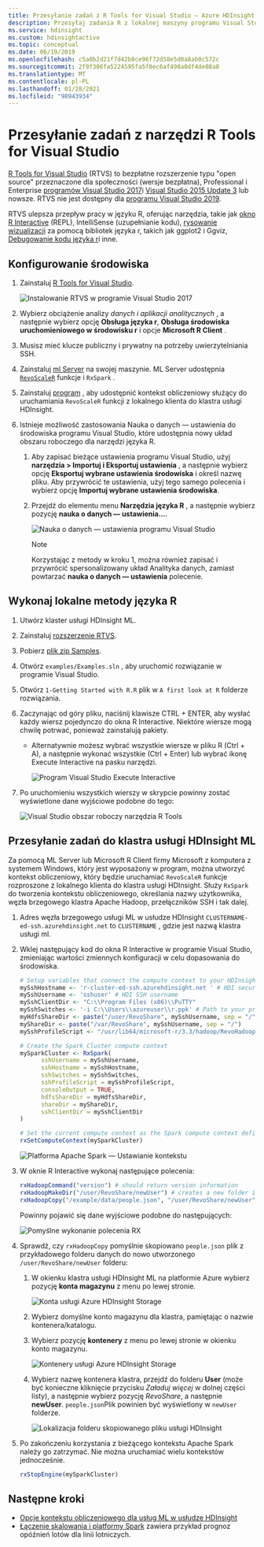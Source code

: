 ```yaml
---
title: Przesyłanie zadań z R Tools for Visual Studio — Azure HDInsight
description: Przesyłaj zadania R z lokalnej maszyny programu Visual Studio do klastra usługi HDInsight.
ms.service: hdinsight
ms.custom: hdinsightactive
ms.topic: conceptual
ms.date: 06/19/2019
ms.openlocfilehash: c5a0b2d21f7d42b8ce96f72d58e5d0a8ab0c572c
ms.sourcegitcommit: 2f9f306fa5224595fa5f8ec6af498a0df4de08a8
ms.translationtype: MT
ms.contentlocale: pl-PL
ms.lasthandoff: 01/28/2021
ms.locfileid: "98943934"
---
```

# <a name="submit-jobs-from-r-tools-for-visual-studio"></a>Przesyłanie zadań z narzędzi R Tools for Visual Studio

[R Tools for Visual Studio](https://marketplace.visualstudio.com/items?itemName=MikhailArkhipov007.RTVS2019) (RTVS) to bezpłatne rozszerzenie typu "open source" przeznaczone dla społeczności (wersje bezpłatna), Professional i Enterprise [programów Visual Studio 2017](https://www.visualstudio.com/downloads/)i [Visual Studio 2015 Update 3](https://go.microsoft.com/fwlink/?LinkId=691129) lub nowsze. RTVS nie jest dostępny dla [programu Visual Studio 2019](/visualstudio/porting/port-migrate-and-upgrade-visual-studio-projects?preserve-view=true&view=vs-2019).

RTVS ulepsza przepływ pracy w języku R, oferując narzędzia, takie jak [okno R Interactive](/visualstudio/rtvs/interactive-repl) (REPL), IntelliSense (uzupełnianie kodu), [rysowanie wizualizacji](/visualstudio/rtvs/visualizing-data) za pomocą bibliotek języka r, takich jak ggplot2 i Ggviz, [Debugowanie kodu języka r](/visualstudio/rtvs/debugging)i inne.

## <a name="set-up-your-environment"></a>Konfigurowanie środowiska

1. Zainstaluj [R Tools for Visual Studio](/visualstudio/rtvs/installing-r-tools-for-visual-studio).

    ![Instalowanie RTVS w programie Visual Studio 2017](./media/r-server-submit-jobs-r-tools-vs/install-r-tools-for-vs.png)

2. Wybierz obciążenie analizy *danych i aplikacji analitycznych* , a następnie wybierz opcję **Obsługa języka r**, **Obsługa środowiska uruchomieniowego w środowisku r** i opcje **Microsoft R Client** .

3. Musisz mieć klucze publiczny i prywatny na potrzeby uwierzytelniania SSH.
   <!-- {TODO tbd, no such file yet}[use SSH with HDInsight](hdinsight-hadoop-linux-use-ssh-windows.md) -->

4. Zainstaluj [ml Server](/previous-versions/machine-learning-server/install/r-server-install-windows) na swojej maszynie. ML Server udostępnia [`RevoScaleR`](/machine-learning-server/r-reference/revoscaler/revoscaler) funkcje i `RxSpark` .

5. Zainstaluj [program](https://www.putty.org/) , aby udostępnić kontekst obliczeniowy służący do uruchamiania `RevoScaleR` funkcji z lokalnego klienta do klastra usługi HDInsight.

6. Istnieje możliwość zastosowania Nauka o danych — ustawienia do środowiska programu Visual Studio, które udostępnia nowy układ obszaru roboczego dla narzędzi języka R.
   1. Aby zapisać bieżące ustawienia programu Visual Studio, użyj **narzędzia > Importuj i Eksportuj ustawienia** , a następnie wybierz opcję **Eksportuj wybrane ustawienia środowiska** i określ nazwę pliku. Aby przywrócić te ustawienia, użyj tego samego polecenia i wybierz opcję **Importuj wybrane ustawienia środowiska**.

   2. Przejdź do elementu menu **Narzędzia języka R** , a następnie wybierz pozycję **nauka o danych — ustawienia...**.

       ![Nauka o danych — ustawienia programu Visual Studio](./media/r-server-submit-jobs-r-tools-vs/data-science-settings.png)

      > [!NOTE]  
      > Korzystając z metody w kroku 1, można również zapisać i przywrócić spersonalizowany układ Analityka danych, zamiast powtarzać **nauka o danych — ustawienia** polecenie.

## <a name="execute-local-r-methods"></a>Wykonaj lokalne metody języka R

1. Utwórz klaster usługi HDInsight ML.
2. Zainstaluj [rozszerzenie RTVS](/visualstudio/rtvs/installation).
3. Pobierz [plik zip Samples](https://github.com/Microsoft/RTVS-docs/archive/master.zip).
4. Otwórz `examples/Examples.sln` , aby uruchomić rozwiązanie w programie Visual Studio.
5. Otwórz `1-Getting Started with R.R` plik w `A first look at R` folderze rozwiązania.
6. Zaczynając od góry pliku, naciśnij klawisze CTRL + ENTER, aby wysłać każdy wiersz pojedynczo do okna R Interactive. Niektóre wiersze mogą chwilę potrwać, ponieważ zainstalują pakiety.
    * Alternatywnie możesz wybrać wszystkie wiersze w pliku R (Ctrl + A), a następnie wykonać wszystkie (Ctrl + Enter) lub wybrać ikonę Execute Interactive na pasku narzędzi.

        ![Program Visual Studio Execute Interactive](./media/r-server-submit-jobs-r-tools-vs/execute-interactive1.png)

7. Po uruchomieniu wszystkich wierszy w skrypcie powinny zostać wyświetlone dane wyjściowe podobne do tego:

    ![Visual Studio obszar roboczy narzędzia R Tools](./media/r-server-submit-jobs-r-tools-vs/visual-studio-workspace.png)

## <a name="submit-jobs-to-an-hdinsight-ml-services-cluster"></a>Przesyłanie zadań do klastra usługi HDInsight ML

Za pomocą ML Server lub Microsoft R Client firmy Microsoft z komputera z systemem Windows, który jest wyposażony w program, można utworzyć kontekst obliczeniowy, który będzie uruchamiać `RevoScaleR` funkcje rozproszone z lokalnego klienta do klastra usługi HDInsight. Służy `RxSpark` do tworzenia kontekstu obliczeniowego, określania nazwy użytkownika, węzła brzegowego klastra Apache Hadoop, przełączników SSH i tak dalej.

1. Adres węzła brzegowego usługi ML w usłudze HDInsight `CLUSTERNAME-ed-ssh.azurehdinsight.net` to `CLUSTERNAME` , gdzie jest nazwą klastra usługi ml.

1. Wklej następujący kod do okna R Interactive w programie Visual Studio, zmieniając wartości zmiennych konfiguracji w celu dopasowania do środowiska.

    ```R
    # Setup variables that connect the compute context to your HDInsight cluster
    mySshHostname <- 'r-cluster-ed-ssh.azurehdinsight.net ' # HDI secure shell hostname
    mySshUsername <- 'sshuser' # HDI SSH username
    mySshClientDir <- "C:\\Program Files (x86)\\PuTTY"
    mySshSwitches <- '-i C:\\Users\\azureuser\\r.ppk' # Path to your private ssh key
    myHdfsShareDir <- paste("/user/RevoShare", mySshUsername, sep = "/")
    myShareDir <- paste("/var/RevoShare", mySshUsername, sep = "/")
    mySshProfileScript <- "/usr/lib64/microsoft-r/3.3/hadoop/RevoHadoopEnvVars.site"

    # Create the Spark Cluster compute context
    mySparkCluster <- RxSpark(
          sshUsername = mySshUsername,
          sshHostname = mySshHostname,
          sshSwitches = mySshSwitches,
          sshProfileScript = mySshProfileScript,
          consoleOutput = TRUE,
          hdfsShareDir = myHdfsShareDir,
          shareDir = myShareDir,
          sshClientDir = mySshClientDir
    )

    # Set the current compute context as the Spark compute context defined above
    rxSetComputeContext(mySparkCluster)
    ```

   ![Platforma Apache Spark — Ustawianie kontekstu](./media/r-server-submit-jobs-r-tools-vs/apache-spark-context.png)

1. W oknie R Interactive wykonaj następujące polecenia:

    ```R
    rxHadoopCommand("version") # should return version information
    rxHadoopMakeDir("/user/RevoShare/newUser") # creates a new folder in your storage account
    rxHadoopCopy("/example/data/people.json", "/user/RevoShare/newUser") # copies file to new folder
    ```

    Powinny pojawić się dane wyjściowe podobne do następujących:

    ![Pomyślne wykonanie polecenia RX ](./media/r-server-submit-jobs-r-tools-vs/successful-rx-commands.png)
1. Sprawdź, czy `rxHadoopCopy` pomyślnie skopiowano `people.json` plik z przykładowego folderu danych do nowo utworzonego `/user/RevoShare/newUser` folderu:

    1. W okienku klastra usługi HDInsight ML na platformie Azure wybierz pozycję **konta magazynu** z menu po lewej stronie.

        ![Konta usługi Azure HDInsight Storage](./media/r-server-submit-jobs-r-tools-vs/hdinsight-storage-accounts.png)

    2. Wybierz domyślne konto magazynu dla klastra, pamiętając o nazwie kontenera/katalogu.

    3. Wybierz pozycję **kontenery** z menu po lewej stronie w okienku konto magazynu.

        ![Kontenery usługi Azure HDInsight Storage](./media/r-server-submit-jobs-r-tools-vs/hdi-storage-containers.png)

    4. Wybierz nazwę kontenera klastra, przejdź do folderu **User** (może być konieczne kliknięcie przycisku *Załaduj więcej* w dolnej części listy), a następnie wybierz pozycję *RevoShare*, a następnie **newUser**. `people.json`Plik powinien być wyświetlony w `newUser` folderze.

        ![Lokalizacja folderu skopiowanego pliku usługi HDInsight](./media/r-server-submit-jobs-r-tools-vs/hdinsight-copied-file.png)

1. Po zakończeniu korzystania z bieżącego kontekstu Apache Spark należy go zatrzymać. Nie można uruchamiać wielu kontekstów jednocześnie.

    ```R
    rxStopEngine(mySparkCluster)
    ```

## <a name="next-steps"></a>Następne kroki

* [Opcje kontekstu obliczeniowego dla usług ML w usłudze HDInsight](r-server-compute-contexts.md)
* [Łączenie skalowania i platformy Spark](../hdinsight-hadoop-r-scaler-sparkr.md) zawiera przykład prognoz opóźnień lotów dla linii lotniczych.